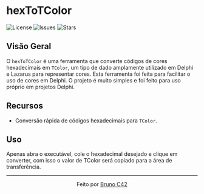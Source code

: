 # hexToTColor

![License](https://img.shields.io/github/license/brunoC42/hexToTColor)
![Issues](https://img.shields.io/github/issues/brunoC42/hexToTColor)
![Stars](https://img.shields.io/github/stars/brunoC42/hexToTColor)

## Visão Geral

O `hexToTColor` é uma ferramenta que converte códigos de cores hexadecimais em `TColor`, um tipo de dado amplamente utilizado em Delphi e Lazarus para representar cores. Esta ferramenta foi feita para facilitar o uso de cores em Delphi.
O projeto é muito simples e foi feito para uso próprio em projetos Delphi.

## Recursos

- Conversão rápida de códigos hexadecimais para `TColor`.

## Uso

Apenas abra o executável, cole o hexadecimal desejado e clique em converter, com isso o valor de TColor será copiado para a área de transferência.

---

<p align="center">
  Feito por <a href="https://github.com/brunoC42">Bruno C42</a>
</p>